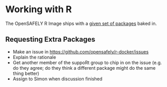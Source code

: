 # Working with R
The OpenSAFELY R Image ships with a [given set of packages](https://github.com/opensafely/r-docker/blob/master/Dockerfile) baked in.

## Requesting Extra Packages
* Make an issue in https://github.com/opensafely/r-docker/issues
* Explain the rationale
* Get another member of the suppoRt group to chip in on the issue (e.g. do they agree; do they think a different package might do the same thing better)
* Assign to Simon when discussion finished
